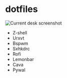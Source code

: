 # dotfiles

![Current desk screenshot](https://i.imgur.com/ti2LDBF.png)

- Z-shell
- Urxvt
- Bspwm
- Sxhkdrc
- Rofi
- Lemonbar
- Cava
- Pywal
